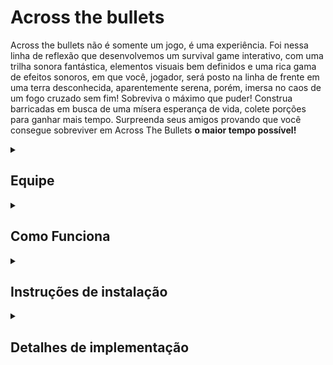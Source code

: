 # Across the bullets

Across the bullets não é somente um jogo, é uma experiência. Foi nessa linha de reflexão que desenvolvemos um survival game interativo, com uma trilha sonora fantástica, elementos visuais bem definidos e uma rica gama de efeitos sonoros, em que você, jogador, será posto na linha de frente em uma terra desconhecida, aparentemente serena, porém, imersa no caos de um fogo cruzado sem fim! Sobreviva o máximo que puder! Construa barricadas em busca de uma mísera esperança de vida, colete porções para ganhar mais tempo. Surpreenda seus amigos provando que você consegue sobreviver em Across The Bullets <strong>o maior tempo possível!</strong>


<details>
<summary><h2>Equipe</h2></summary>


* [Amanda Luz Chaves](https://github.com/amandaaluzc) - alc2@cesar.school  
* [Lucas Menezes Santana](https://github.com/ucasmenezes08) - lms4@cesar.school  
* [João Carlos Melo Brennand de Souza Mendes](https://github.com/joaocm1804) - jcmbsm@cesar.school  

</details>






<details>
<summary><h2>Como Funciona</h2></summary>



<strong>Informações gerais: </strong>


- O jogo consiste em sobreviver pelo maior tempo possível.

- No contexto geral, parece simples, porém você, jogador, será lançado ao meio do mapa, tendo que desviar das balas emergentes do canto externo do mapa.

- A quantidade de balas geradas irá aumentar com o decorrer do tempo. Além disso, conforme o andamento do jogo, a velocidade das balas tambem será incrementada.





<strong>Informações Necessárias: </strong>



- O jogador contém *3 vidas* , que serão consumidas a cada colisão com a bala.

- O jogador contém *5 barricadas*, que podém ser usadas para bloquear as balas. (Recomendamos utilizar para fins de emergencia, no caso para coletar vidas extras ou ganhar mais tempo para fuga). Vale ressaltar que a madeira será gerada após o jogador pressionar a tecla *SPACE*, sendo posicionada exatamente no local onde o jogador apertou.

- As barricadas possuem tempo de duração após a ativação de 10 segundos até o desaparecimento.

- As barricadas conseguem cobrir até somente uma colisão.

- Após utilizada, não é possivel recuperar a barricada gasta, use somente se necessário.

- O jogador pode coletar *Porções de vida* distribuidas pelo mapa, que fornecem ,ao serem coletadas, vida extra para o jogador.

- As porções só fornecem vida extra, *se o jogador estiver com menos de 3 vidas*, caso o jogador esteja com as 3 vidas, *a porção somente irá mudar de posição*.

- É importante ressaltar que as vidas extras são geradas em uma posição aleatória do mapa, e *Desaparecem após 15 segundos* se não coletadas.

- Caso a porção seja coletada, ela irá reaparecer após 10 segundos. Dica: Se a porção aparece em um lugar muito extremo no inicio do game, é recomendado coletar para que reapareça em algum lugar mais favorável. (No decorrer do jogo, será difícil coletar na extremidade).

</details>





<details>
<summary><h2>Instruções de instalação</h2></summary>




### Instalar Raylib
Linux:

    sudo apt install build-essential git
    

Ubuntu:

    sudo apt install libasound2-dev libx11-dev libxrandr-dev libxi-dev libgl1-mesa-dev libglu1-mesa-dev libxcursor-dev libxinerama-dev libwayland-dev libxkbcommon-dev
    

Fedora: 

    sudo dnf install alsa-lib-devel mesa-libGL-devel libX11-devel libXrandr-devel libXi-devel libXcursor-devel libXinerama-devel libatomic


MacOS:

    brew install raylib


### Comando para compilação e funcionamento do código

Execute esses comandos no terminal:

    git clone https://github.com/joaocm1804/across-the-bullets.git
    
Depois:
    
    cd across-the-bullets
    
E então:
    
    make run
    

Caso ao executar o jogo der erro de permissão, execute: 
    
    chmod +x main

</details>




<details>
<summary><h2>Detalhes de implementação</h2></summary>


### Lista de funções

- Main(): Função principal onde roda o jogo;

- InitGame(): Onde todas as imagens, sons e outras variáveis do jogo são carregadas;

- DrawGame(): Possui a lógica das inicializações do que deve ser desenhado no jogo, assim como    
suas dimensões e posições;

- reiniciar(): Ocorre o reinício de todas as variáveis após uma partida acabar;

- UnloadGame(): Todos os arquivos são descarregados após fechamento do jogo

- add_inicio(): insere os dados do jogador numa lista encadeada;

- ordenar(): ordena a lista encadeada com os dados dos jogadores;

- salvarRanking(): escreve os dados da lista ordenada num arquivo “.txt”;

- carregarRanking(): limpa a lista de ranking e lê os dados anteriormente já armazenados no “.txt”;

- printarLeaderboard(): organiza o draw do ranking e imprime os dados dos jogadores;

- limparRanking(): limpa os dados da lista encadeada do ranking para não haver duplicidade.



### Principais dificuldades enfrentadas.


- Conciliar o tempo para o desenvolvimento do jogo com outras matérias e projetos;

- Entender funcionamento da Raylib e de como desenvolver um jogo;

- Funcionamento do surgimento aleatório das balas.

- Geração de assets para o jogo, pois queríamos fazer todos únicos.

- Animação de movimentação do player

- Ajustar zona de hitbox dos assets da partida

- Ajustar dimensões dos assets



</details>
